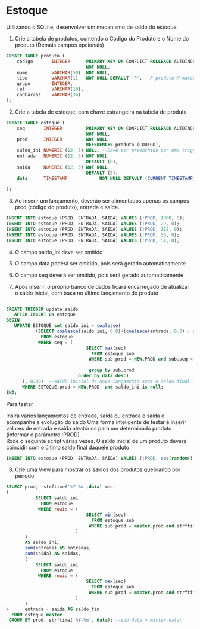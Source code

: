 # Estoque

Utilizando o SQLite, desenvolver um mecanismo de saldo do estoque


1. Crie a tabela de produtos, contendo o Código do Produto e o Nome do produto (Demais campos opcionais)
```sql
CREATE TABLE produto (
    codigo       INTEGER      PRIMARY KEY ON CONFLICT ROLLBACK AUTOINCREMENT
                              NOT NULL,
    nome         VARCHAR(50)  NOT NULL,
    tipo         VARCHAR(1)   NOT NULL DEFAULT 'P', --P produto M matéria prima
    grupo        INTEGER,
    ref          VARCHAR(10),
    codbarras    VARCHAR(36)                           
);
```
2. Crie a tabela de estoque, com chave estrangeira na tabela de produto

```sql
CREATE TABLE estoque (
    seq       INTEGER         PRIMARY KEY ON CONFLICT ROLLBACK AUTOINCREMENT
                              NOT NULL,
    prod      INTEGER         NOT NULL
                              REFERENCES produto (CODIGO),
    saldo_ini NUMERIC (12, 3) NULL, --Deve ser preenchido por uma trigger
    entrada   NUMERIC (12, 3) NOT NULL
                              DEFAULT (0),
    saida     NUMERIC (12, 3) NOT NULL
                              DEFAULT (0),
    data      TIMESTAMP            NOT NULL DEFAULT (CURRENT_TIMESTAMP) 
                              
);
```

3. Ao inserir um lançamento, deverão ser alimentados apenas os campos prod (código do produto), entrada e saída.
```sql
INSERT INTO estoque (PROD, ENTRADA, SAIDA) VALUES (:PROD, 1000, 0);
INSERT INTO estoque (PROD, ENTRADA, SAIDA) VALUES (:PROD, 29, 0);
INSERT INTO estoque (PROD, ENTRADA, SAIDA) VALUES (:PROD, 112, 0);
INSERT INTO estoque (PROD, ENTRADA, SAIDA) VALUES (:PROD, 55, 0);
INSERT INTO estoque (PROD, ENTRADA, SAIDA) VALUES (:PROD, 54, 0);
```
4. O campo saldo_ini deve ser omitido
5. O campo data poderá ser omitido, pois será gerado automaticamente
6. O campo seq deverá ser omitido, pois será gerado automaticamente

7. Após inserir, o próprio banco de dados ficará encarregado de atualizar o saldo inicial, com base no último lançamento do produto
```sql

CREATE TRIGGER update_saldo 
   AFTER INSERT ON estoque
BEGIN
   UPDATE ESTOQUE set saldo_ini = coalesce(
           (SELECT coalesce(saldo_ini, 0.0)+(coalesce(entrada, 0.0) - coalesce(saida, 0.0))
             FROM estoque
            WHERE seq = (
                              SELECT max(seq) 
                                FROM estoque sub
                               WHERE sub.prod = NEW.PROD and sub.seq < new.seq   --sub.data = master.data
                 
                               group by sub.prod 
                           order by data desc)
      ), 0.00)  --saldo inicial do novo lançamento será o saldo final do ultimo lancamento
      WHERE ESTOQUE.prod = NEW.PROD  and saldo_ini is null;
END;
```

Para testar

Insira vários lançamentos de entrada, saída ou entrada e saída e acompanhe a evolução do saldo
Uma forma inteligente de testar é inserir valores de entrada e saída aleatórios para um determinado produto (informar o parâmetro :PROD)  
Rode o seguinte script várias vezes. O saldo inicial de um produto deverá coincidir com o último saldo final daquele produto
```SQL
INSERT INTO estoque (PROD, ENTRADA, SAIDA) VALUES (:PROD, abs(random() % 9), abs(random() % 9));
```

8. Crie uma View para mostrar os saldos dos produtos quebrando por período

```Sql
SELECT prod,  strftime('%Y-%m',data) mes,
( 
           SELECT saldo_ini
             FROM estoque
            WHERE rowid = (
                              SELECT min(seq) 
                                FROM estoque sub
                               WHERE sub.prod = master.prod and strftime('%Y-%m', sub.data) = strftime('%Y-%m', master.data)--sub.data = master.data
                          )
       )
       AS saldo_ini,
       sum(entrada) AS entradas,
       sum(saida) AS saidas,
       (
           SELECT saldo_ini
             FROM estoque
            WHERE rowid = (
                              SELECT max(seq) 
                                FROM estoque sub
                               WHERE sub.prod = master.prod and strftime('%Y-%m', sub.data) = strftime('%Y-%m', master.data)--sub.data = master.data
                          )
       )
+      entrada - saida AS saldo_fim
  FROM estoque master
 GROUP BY prod, strftime('%Y-%m', data); --sub.data = master.data;


```
